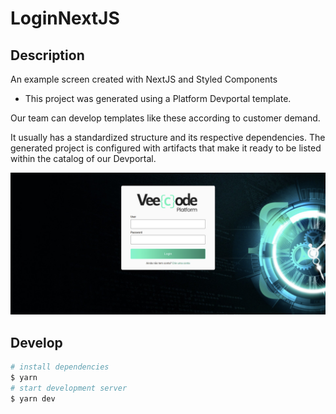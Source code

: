 # LoginNextJS

## Description

An example screen created with NextJS and Styled Components


- This project was generated using a Platform Devportal template.

Our team can develop templates like these according to customer demand.

It usually has a standardized structure and its respective dependencies.
The generated project is configured with artifacts that make it ready to be listed within the catalog of our Devportal.


<img src="./docs/img/print.webp" alt="image"/>


## Develop

~~~bash
# install dependencies
$ yarn
# start development server
$ yarn dev
~~~
